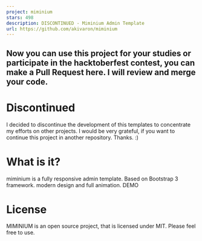 ```yaml
---
project: miminium
stars: 498
description: DISCONTINUED - Miminium Admin Template
url: https://github.com/akivaron/miminium
---
```


Now you can use this project for your studies or participate in the hacktoberfest contest, you can make a Pull Request here. I will review and merge your code.
---------------------------------------------------------------------------------------------------------------------------------------------------------------

Discontinued
============

I decided to discontinue the development of this templates to concentrate my efforts on other projects. I would be very grateful, if you want to continue this project in another repository. Thanks. :)

What is it?
===========

miminium is a fully responsive admin template. Based on Bootstrap 3 framework. modern design and full animation. DEMO

License
=======

MIMINIUM is an open source project, that is licensed under MIT. Please feel free to use.
